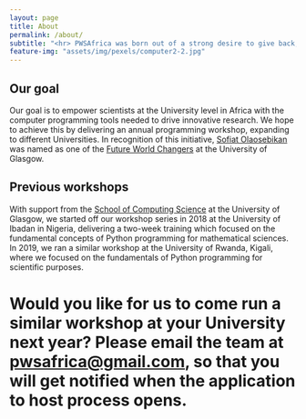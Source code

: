 ```yaml
---
layout: page
title: About
permalink: /about/
subtitle: "<hr> PWSAfrica was born out of a strong desire to give back, to inspire, and to empower."
feature-img: "assets/img/pexels/computer2-2.jpg"
---
```


## Our goal
Our goal is to empower scientists at the University level in Africa with the computer programming tools needed to drive innovative research. We hope to achieve this by delivering an annual programming workshop, expanding to different Universities. In recognition of this initiative, [Sofiat Olaosebikan](http://dcs.gla.ac.uk/~sofiat) was named as one of the [Future World Changers](https://www.gla.ac.uk/study/studentlife/worldchangers/future/sofiat) at the University of Glasgow.

## Previous workshops
With support from the [School of Computing Science](https://www.gla.ac.uk/schools/computing/internationalpartners/internationaloutreach/) at the University of Glasgow, we started off our workshop series in 2018 at the University of Ibadan in Nigeria, delivering a two-week training which focused on the fundamental concepts of Python programming for mathematical sciences. In 2019, we ran a similar workshop at the University of Rwanda, Kigali, where we focused on the fundamentals of Python programming for scientific purposes.

# Would you like for us to come run a similar workshop at your University next year? Please email the team at <emph> pwsafrica@gmail.com, so that you will get notified when the application to host process opens</emph>.
